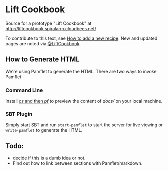# Lift Cookbook

Source for a prototype "Lift Cookbook" at http://liftcookbook.spiralarm.cloudbees.net/

To contribute to this text, see [How to add a new recipe](http://liftcookbook.spiralarm.cloudbees.net/How+to+add+a+new+recipe+to+this+Cookbook.html).  New and updated pages are noted via [@LiftCookbook](https://twitter.com/#!/liftcookbook).

## How to Generate HTML

We're using Pamflet to generate the HTML. There are two ways to invoke Pamflet.

### Command Line

Install [_cs_ and then _pf_](http://pamflet.databinder.net/Combined+Pages.html#On+the+Command+Line
) to preview the content of _docs/_ on your local machine.

### SBT Plugin

Simply start SBT and run `start-pamflet` to start the server for live viewing or `write-pamflet` to generate the HTML.

## Todo:

* decide if this is a dumb idea or not.
* Find out how to link between sections with Pamflet/markdown.




